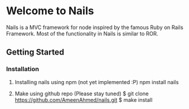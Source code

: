 # Welcome to Nails #

Nails is a MVC framework for node inspired by the famous Ruby on Rails Framework. Most of the functionality
in Nails is similar to ROR.

## Getting Started ##

### Installation ###

1. Installing nails using npm (not yet implemented :P)
	npm install nails
    
2. Make using github repo (Please stay tuned)
	$ git clone https://github.com/AmeenAhmed/nails.git
	$ make install
